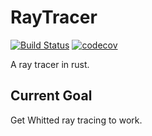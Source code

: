 RayTracer
===

[![Build Status](https://travis-ci.org/ranveeraggarwal/rust-raytracer.svg?branch=master)](https://travis-ci.org/ranveeraggarwal/rust-raytracer)
[![codecov](https://codecov.io/gh/ranveeraggarwal/rust-raytracer/branch/master/graph/badge.svg)](https://codecov.io/gh/ranveeraggarwal/rust-raytracer)


A ray tracer in rust. 

## Current Goal

Get Whitted ray tracing to work.